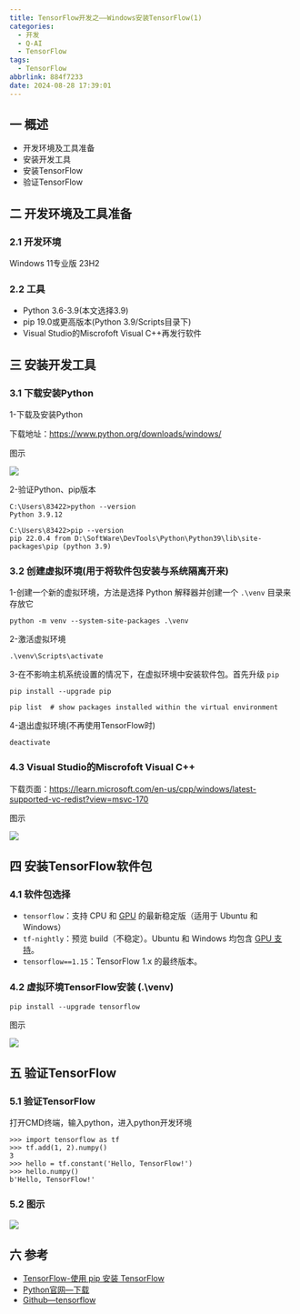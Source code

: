 ```yaml
---
title: TensorFlow开发之——Windows安装TensorFlow(1)
categories:
  - 开发
  - Q-AI
  - TensorFlow
tags:
  - TensorFlow
abbrlink: 884f7233
date: 2024-08-28 17:39:01
---
```

## 一 概述

* 开发环境及工具准备
* 安装开发工具
* 安装TensorFlow
* 验证TensorFlow

<!--more-->

## 二 开发环境及工具准备

### 2.1 开发环境

Windows 11专业版 23H2

### 2.2 工具

* Python 3.6-3.9(本文选择3.9)
* pip 19.0或更高版本(Python 3.9/Scripts目录下)
* Visual Studio的Miscrofoft Visual C++再发行软件

## 三 安装开发工具

### 3.1 下载安装Python

1-下载及安装Python

下载地址：https://www.python.org/downloads/windows/

图示

![][1]

2-验证Python、pip版本

```
C:\Users\83422>python --version
Python 3.9.12

C:\Users\83422>pip --version
pip 22.0.4 from D:\SoftWare\DevTools\Python\Python39\lib\site-packages\pip (python 3.9)
```

### 3.2 创建虚拟环境(用于将软件包安装与系统隔离开来)

1-创建一个新的虚拟环境，方法是选择 Python 解释器并创建一个 `.\venv` 目录来存放它

```
python -m venv --system-site-packages .\venv
```

2-激活虚拟环境

```
.\venv\Scripts\activate
```

3-在不影响主机系统设置的情况下，在虚拟环境中安装软件包。首先升级 `pip`

```
pip install --upgrade pip

pip list  # show packages installed within the virtual environment
```

4-退出虚拟环境(不再使用TensorFlow时)

```
deactivate
```

### 4.3 Visual Studio的Miscrofoft Visual C++

下载页面：https://learn.microsoft.com/en-us/cpp/windows/latest-supported-vc-redist?view=msvc-170

图示

![][2]

## 四 安装TensorFlow软件包

### 4.1 软件包选择

* `tensorflow`：支持 CPU 和 [GPU](https://www.tensorflow.org/install/gpu?hl=zh-cn) 的最新稳定版（适用于 Ubuntu 和 Windows）
* `tf-nightly`：预览 build（不稳定）。Ubuntu 和 Windows 均包含 [GPU 支持](https://www.tensorflow.org/install/gpu?hl=zh-cn)。
* `tensorflow==1.15`：TensorFlow 1.x 的最终版本。

### 4.2 虚拟环境TensorFlow安装 (.\venv)

```
pip install --upgrade tensorflow
```

图示 

![][3]

## 五 验证TensorFlow

### 5.1 验证TensorFlow

打开CMD终端，输入python，进入python开发环境

```
>>> import tensorflow as tf
>>> tf.add(1, 2).numpy()
3
>>> hello = tf.constant('Hello, TensorFlow!')
>>> hello.numpy()
b'Hello, TensorFlow!'
```

###  5.2 图示

![][4]

## 六 参考

* [TensorFlow-使用 pip 安装 TensorFlow](https://www.tensorflow.org/install/pip?hl=zh-cn)
* [Python官网—下载](https://www.python.org/downloads/windows/)
* [Github—tensorflow](https://www.python.org/downloads/windows/)





[1]:https://cdn.jsdelivr.net/gh/pgzxc/cdn/blog-ai/tensor-1-python-39-download-1.png
[2]:https://cdn.jsdelivr.net/gh/pgzxc/cdn/blog-ai/tensor-1-tensorflow-visual-2.png
[3]:https://cdn.jsdelivr.net/gh/pgzxc/cdn/blog-ai/tensor-1-install-tensorflow-3.png
[4]:https://cdn.jsdelivr.net/gh/pgzxc/cdn/blog-ai/tensor-1-tensorflow-test-4.png

